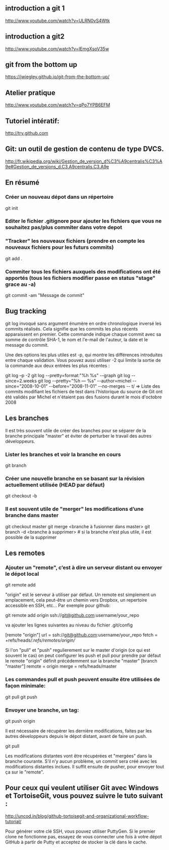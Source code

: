 ## introduction a git 1
http://www.youtube.com/watch?v=ULRN0vS4Wtk

## introduction a git2
http://www.youtube.com/watch?v=IEmgXsoV35w

## git from the bottom up

https://jwiegley.github.io/git-from-the-bottom-up/

## Atelier pratique
http://www.youtube.com/watch?v=qPo7YPB6EFM

## Tutoriel intératif:
http://try.github.com

## Git: un outil de gestion de contenu de type DVCS.

http://fr.wikipedia.org/wiki/Gestion_de_version_d%C3%A9centralis%C3%A9e#Gestion_de_versions_d.C3.A9centralis.C3.A9e


## En résumé

### Créer un nouveau dépot dans un répertoire
git init

### Editer le fichier .gitignore pour ajouter les fichiers que vous ne souhaitez pas/plus commiter dans votre depot

### "Tracker" les nouveaux fichiers (prendre en compte les nouveaux fichiers pour les futurs commits)
	
git add .

### Commiter tous les fichiers auxquels des modifications ont été apportés (tous les fichiers modifier passe en status "stage" grace au -a)
	
git commit -am "Message de commit"



## Bug tracking


git log invoqué sans argument énumère en ordre chronologique inversé les commits réalisés. Cela signifie que les commits les plus récents apparaissent en premier. Cette commande indique chaque commit avec sa somme de contrôle SHA-1, le nom et l'e-mail de l'auteur, la date et le message du commit.


Une des options les plus utiles est -p, qui montre les différences introduites entre chaque validation. Vous pouvez aussi utiliser -2 qui limite la sortie de la commande aux deux entrées les plus récentes :

git log –p -2
git log --pretty=format:"%h %s" --graph
git log --since=2.weeks
git log --pretty="%h — %s" --author=michel --since="2008-10-01" --before="2008-11-01" --no-merges -- t/
=> Liste des commits modifiant les fichiers de test dans l'historique du source de Git ont été validés par Michel et n'étaient pas des fusions durant le mois d'octobre 2008





## Les branches

Il est très souvent utile de créer des branches pour se séparer de la branche principale "master" et éviter de perturber le travail des autres développeurs.


### Lister les branches et voir la branche en cours
	
git branch

### Créer une nouvelle branche en se basant sur la révision actuellement utilisée (HEAD par défaut)
	
git checkout -b <nom de la nouvelle branche>

### Il est souvent utile de "merger" les modifications d’une branche dans master
	
git checkout master
git merge <branche à fusionner dans master>	
git branch -d <branche à supprimer> # si la branche n’est plus utile, il est possible de la supprimer


## Les remotes

### Ajouter un "remote", c’est à dire un serveur distant ou envoyer le dépot local
	
git remote add <nom du remote> <url du remote> 

"origin" est le serveur à utiliser par défaut. Un remote est simplement un emplacement, cela peut-être un chemin vers Dropbox, un repertoire accessible en SSH, etc...
Par exemple pour github:
	
git remote add origin ssh://git@github.com:username/your_repo

va ajouter les lignes suivantes au niveau du fichier .git/config

[remote "origin"]
  url = ssh://git@github.com:username/your_repo
  fetch = +refs/heads/*:refs/remotes/origin/*


Si l'on "pull" et "push" regulierement sur le master d'origin (ce qui est souvent le cas) on peut configurer les push et pull pour prendre par défaut le remote "origin" définit précédemment sur la branche "master"
[branch "master"]
  remote = origin
  merge = refs/heads/master



### Les commandes pull et push peuvent ensuite être utilisées de façon minimale:
	
git pull
git push



### Envoyer une branche, un tag:
	
git push origin <nom de la ressource>

Il est nécessaire de récupérer les dernière modifications, faites par les autres développeurs depuis le dépot distant, avant de faire un push. 
	
git pull

Les modifications distantes vont être récupérées et "mergées" dans la branche courante. 
S’il n’y aucun problème, un commit sera créé avec les modifications distantes inclues. 
Il suffit ensuite de pusher, pour envoyer tout ça sur le "remote".


## Pour ceux qui veulent utiliser Git avec Windows et TortoiseGit, vous pouvez suivre le tuto suivant :

http://uncod.in/blog/github-tortoisegit-and-organizational-workflow-tutorial/

Pour générer votre clé SSH, vous pouvez utiliser PuttyGen.
Si le premier clone ne fonctionne pas, essayez de vous connecter une fois à votre dépot GitHub à partir de Putty et acceptez de stocker la clé dans le cache.
